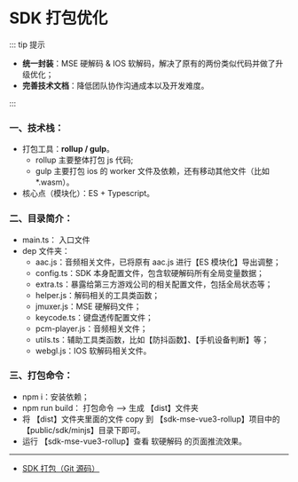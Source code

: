 # SDK 打包优化

::: tip 提示

- **统一封装**：MSE 硬解码 & IOS 软解码，解决了原有的两份类似代码并做了升级优化；
- **完善技术文档**：降低团队协作沟通成本以及开发难度。

:::

### 一、技术栈：

- 打包工具：**rollup / gulp**。
  - rollup 主要整体打包 js 代码;
  - gulp 主要打包 ios 的 worker 文件及依赖，还有移动其他文件（比如\*.wasm）。
- 核心点（模块化）：ES + Typescript。

### 二、目录简介：

- main.ts： 入口文件
- dep 文件夹：
  - aac.js：音频相关文件，已将原有 aac.js 进行【ES 模块化】导出调整；
  - config.ts：SDK 本身配置文件，包含软硬解码所有全局变量数据；
  - extra.ts：暴露给第三方游戏公司的相关配置文件，包括全局状态等；
  - helper.js：解码相关的工具类函数；
  - jmuxer.js：MSE 硬解码文件；
  - keycode.ts：键盘透传配置文件；
  - pcm-player.js：音频相关文件；
  - utils.ts：辅助工具类函数，比如【防抖函数】、【手机设备判断】等；
  - webgl.js：IOS 软解码相关文件。

### 三、打包命令：

- npm i：安装依赖；
- npm run build： 打包命令 --> 生成 【dist】文件夹
- 将 【dist】文件夹里面的文件 copy 到 【sdk-mse-vue3-rollup】项目中的 【public/sdk/minjs】目录下即可。
- 运行 【sdk-mse-vue3-rollup】查看 软硬解码 的页面推流效果。

---

- [SDK 打包（Git 源码）](https://github.com/bobo88/project-basis/tree/main/rollup-basis)
